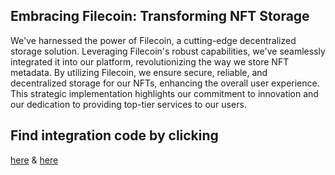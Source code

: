 ## Embracing Filecoin: Transforming NFT Storage

We've harnessed the power of Filecoin, a cutting-edge decentralized storage solution. Leveraging Filecoin's robust capabilities, we've seamlessly integrated it into our platform, revolutionizing the way we store NFT metadata. By utilizing Filecoin, we ensure secure, reliable, and decentralized storage for our NFTs, enhancing the overall user experience. This strategic implementation highlights our commitment to innovation and our dedication to providing top-tier services to our users.

## Find integration code by clicking 
[here](https://github.com/ashishjoshidev/active-nft/blob/main/components/CreateForm.jsx)
&
[here](https://github.com/ashishjoshidev/active-nft/blob/main/components/NftPageDetails.jsx)

